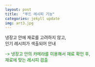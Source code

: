 ```yaml
---
layout: post
title:  "푸드 레시피 기능"
categories: jekyll update
img: art3.jpg
---
```

 

냉장고 안에 재료를 고려하지 않고,     
인기 레시피가 색출되어 안내     

<font color='green'>-> 냉장고 안의 카메라를 이용해서 재료 확인 후,                   <br>재료에 맞는 레시피 검출</font>
